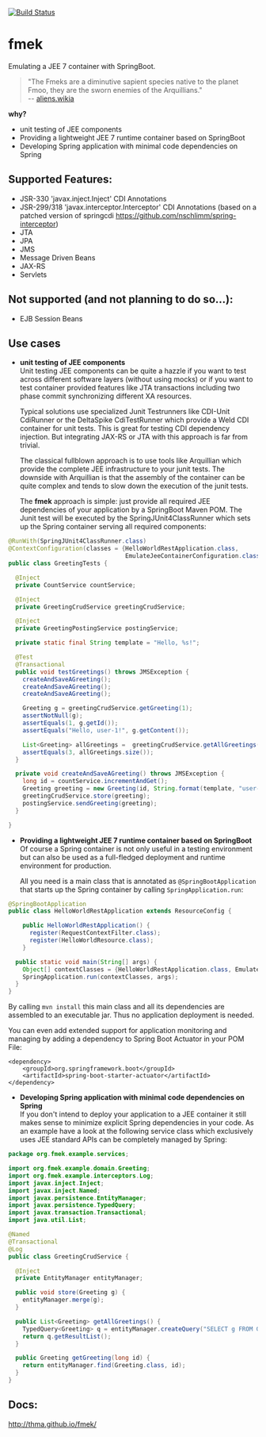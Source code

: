 [![Build Status](https://travis-ci.org/thma/fmek.svg)](https://travis-ci.org/thma/fmek)
# fmek

Emulating a JEE 7 container with SpringBoot.

> "The Fmeks are a diminutive sapient species native to the planet Fmoo, they are the sworn enemies of the Arquillians."  
-- [aliens.wikia]

**why?**
-  unit testing of JEE components 
-  Providing a lightweight JEE 7 runtime container based on SpringBoot  
-  Developing Spring application with minimal code dependencies on Spring 

## Supported Features:

- JSR-330 'javax.inject.Inject' CDI Annotations
- JSR-299/318 'javax.interceptor.Interceptor' CDI Annotations (based on a patched version of springcdi https://github.com/nschlimm/spring-interceptor)
- JTA
- JPA
- JMS
- Message Driven Beans
- JAX-RS
- Servlets

## Not supported (and not planning to do so...):

- EJB Session Beans

## Use cases
-  **unit testing of JEE components**  
    Unit testing JEE components can be quite a hazzle if you want to test across different software layers (without using mocks) or if you want to test container provided features like JTA transactions including two phase commit synchronizing different XA resources.  

    Typical solutions use specialized Junit Testrunners like CDI-Unit CdiRunner or the DeltaSpike CdiTestRunner which provide a Weld CDI container for unit tests. This is great for testing CDI dependency injection. But integrating JAX-RS or JTA with this approach is far from trivial.  
    
    The classical fullblown approach is to use tools like Arquillian which provide the complete JEE infrastructure to your junit tests. The downside with Arquillian is that the assembly of the container can be quite complex and tends to slow down the execution of the junit tests.  
    
    The **fmek** approach is simple: just provide all required JEE dependencies of your application by a SpringBoot Maven POM. The Junit test will be executed by the SpringJUnit4ClassRunner which sets up the Spring container serving all required components:

```java
@RunWith(SpringJUnit4ClassRunner.class)
@ContextConfiguration(classes = {HelloWorldRestApplication.class, 
                                 EmulateJeeContainerConfiguration.class})
public class GreetingTests {

  @Inject
  private CountService countService;

  @Inject
  private GreetingCrudService greetingCrudService;

  @Inject
  private GreetingPostingService postingService;

  private static final String template = "Hello, %s!";

  @Test
  @Transactional
  public void testGreetings() throws JMSException {
    createAndSaveAGreeting();
    createAndSaveAGreeting();
    createAndSaveAGreeting();

    Greeting g = greetingCrudService.getGreeting(1);
    assertNotNull(g);
    assertEquals(1, g.getId());
    assertEquals("Hello, user-1!", g.getContent());

    List<Greeting> allGreetings =  greetingCrudService.getAllGreetings();
    assertEquals(3, allGreetings.size());
  }

  private void createAndSaveAGreeting() throws JMSException {
    long id = countService.incrementAndGet();
    Greeting greeting = new Greeting(id, String.format(template, "user-" + id));
    greetingCrudService.store(greeting);
    postingService.sendGreeting(greeting);
  }

}  
```
    
-  **Providing a lightweight JEE 7 runtime container based on SpringBoot**  
    Of course a Spring container is not only useful in a testing environment but can also be used as a full-fledged deployment and runtime environment for production.

    All you need is a main class that is annotated as <code>@SpringBootApplication</code> that starts up the Spring container by calling <code>SpringApplication.run</code>:
```java
@SpringBootApplication
public class HelloWorldRestApplication extends ResourceConfig {

    public HelloWorldRestApplication() {
      register(RequestContextFilter.class);
      register(HelloWorldResource.class);
    }

  public static void main(String[] args) {
    Object[] contextClasses = {HelloWorldRestApplication.class, EmulateJeeContainerConfiguration.class};
    SpringApplication.run(contextClasses, args);
  }
}

```

By calling <code>mvn install</code> this main class and all its dependencies are assembled to an executable jar. Thus no application deployment is needed.   
    
You can even add extended support for application monitoring and managing by adding a dependency to Spring Boot Actuator in your POM File:
    
    <dependency>
        <groupId>org.springframework.boot</groupId>
        <artifactId>spring-boot-starter-actuator</artifactId>
    </dependency>

-  **Developing Spring application with minimal code dependencies on Spring**  
    If you don't intend to deploy your application to a JEE container it still makes sense to minimize explicit Spring dependencies in your code. As an example have a look at the following service class which exclusively uses JEE standard APIs can be completely managed by Spring:
```java
package org.fmek.example.services;

import org.fmek.example.domain.Greeting;
import org.fmek.example.interceptors.Log;
import javax.inject.Inject;
import javax.inject.Named;
import javax.persistence.EntityManager;
import javax.persistence.TypedQuery;
import javax.transaction.Transactional;
import java.util.List;

@Named
@Transactional
@Log
public class GreetingCrudService {

  @Inject
  private EntityManager entityManager;

  public void store(Greeting g) {
    entityManager.merge(g);
  }

  public List<Greeting> getAllGreetings() {
    TypedQuery<Greeting> q = entityManager.createQuery("SELECT g FROM Greeting g", Greeting.class);
    return q.getResultList();
  }

  public Greeting getGreeting(long id) {
    return entityManager.find(Greeting.class, id);
  }
}
```

## Docs:
http://thma.github.io/fmek/

[aliens.wikia]: http://aliens.wikia.com/wiki/Fmek
